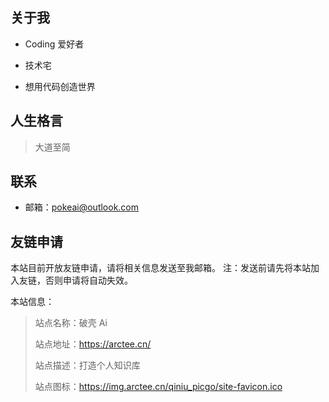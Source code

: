 ## 关于我

- Coding 爱好者

- 技术宅

- 想用代码创造世界

## 人生格言

> 大道至简

## 联系

- 邮箱：pokeai@outlook.com

## 友链申请

本站目前开放友链申请，请将相关信息发送至我邮箱。
注：发送前请先将本站加入友链，否则申请将自动失效。

本站信息：

> 站点名称：破壳 Ai 
> 
> 站点地址：https://arctee.cn/
> 
> 站点描述：打造个人知识库 
> 
> 站点图标：https://img.arctee.cn/qiniu_picgo/site-favicon.ico 